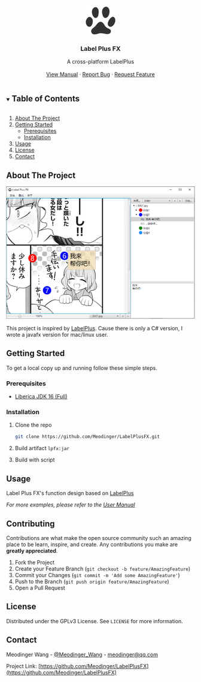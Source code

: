 <!-- PROJECT SHIELDS -->
<!--
*** I'm using markdown "reference style" links for readability.
*** Reference links are enclosed in brackets [ ] instead of parentheses ( ).
*** See the bottom of this document for the declaration of the reference variables
*** for contributors-url, forks-url, etc. This is an optional, concise syntax you may use.
*** https://www.markdownguide.org/basic-syntax/#reference-style-links
-->


<!-- PROJECT LOGO -->
<br />
<p align="center">
  <a href="https://github.com/Meodinger/LabelPlusFX">
    <img src="images/logo.png" alt="Logo" width="80" height="80">
  </a>
  <h3 align="center">Label Plus FX</h3>
  <p align="center">
    A cross-platform LabelPlus
    <br />
    <br />
    <a href="https://www.kdocs.cn/l/cpRyDN2Perkb">View Manual</a>
    ·
    <a href="https://github.com/Meodinger/LabelPlusFX/issues">Report Bug</a>
    ·
    <a href="https://github.com/Meodinger/LabelPlusFX/issues">Request Feature</a>
  </p>
</p>



<!-- TABLE OF CONTENTS -->
<details open="open">
  <summary><h2 style="display: inline-block">Table of Contents</h2></summary>
  <ol>
    <li>
      <a href="#about-the-project">About The Project</a>
    </li>
    <li>
      <a href="#getting-started">Getting Started</a>
      <ul>
        <li><a href="#prerequisites">Prerequisites</a></li>
        <li><a href="#installation">Installation</a></li>
      </ul>
    </li>
    <li><a href="#usage">Usage</a></li>
    <li><a href="#license">License</a></li>
    <li><a href="#contact">Contact</a></li>
  </ol>
</details>



<!-- ABOUT THE PROJECT -->
## About The Project

[![Product Name Screen Shot][product-screenshot]]()

This project is inspired by [LabelPlus](https://noodlefighter.com/label_plus/).
Cause there is only a C# version, I wrote a javafx version for mac/linux user.



<!-- GETTING STARTED -->
## Getting Started

To get a local copy up and running follow these simple steps.



### Prerequisites

* [Liberica JDK 16 (Full)](bell-sw.com/pages/downloads/#/java-16-current)


### Installation

1. Clone the repo
   ```sh
   git clone https://github.com/Meodinger/LabelPlusFX.git
   ```
   
2. Build artifact `lpfx:jar`

3. Build with script



<!-- USAGE EXAMPLES -->
## Usage

Label Plus FX's function design based on [LabelPlus](https://noodlefighter.com/label_plus/)

_For more examples, please refer to the [User Manual](https://www.kdocs.cn/l/seRSJCKVOn0Y)_



<!-- CONTRIBUTING -->
## Contributing

Contributions are what make the open source community such an amazing place to be learn, inspire, and create. Any contributions you make are **greatly appreciated**.

1. Fork the Project
2. Create your Feature Branch (`git checkout -b feature/AmazingFeature`)
3. Commit your Changes (`git commit -m 'Add some AmazingFeature'`)
4. Push to the Branch (`git push origin feature/AmazingFeature`)
5. Open a Pull Request



<!-- LICENSE -->
## License

Distributed under the GPLv3 License. See `LICENSE` for more information.



<!-- CONTACT -->
## Contact

Meodinger Wang - [@Meodinger_Wang](https://twitter.com/Meodinger_Wang) - meodinger@qq.com

Project Link: [https://github.com/Meodinger/LabelPlusFX](https://github.com/Meodinger/LabelPlusFX)



[product-screenshot]: images/screenshot.png
